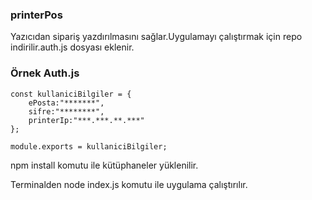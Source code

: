 ### printerPos

Yazıcıdan sipariş yazdırılmasını sağlar.Uygulamayı çalıştırmak için repo indirilir.auth.js dosyası eklenir.

### Örnek Auth.js

```
const kullaniciBilgiler = {
    ePosta:"*******",
    sifre:"********",
    printerIp:"***.***.**.***"
}; 

module.exports = kullaniciBilgiler;
```

npm install komutu ile kütüphaneler yüklenilir.

Terminalden node index.js komutu ile uygulama çalıştırılır.
